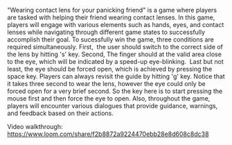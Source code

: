 "Wearing contact lens for your panicking friend" is a game where players are tasked with helping their friend wearing contact lenses. In this game, players will engage with various elements such as hands, eyes, and contact lenses while navigating through different game states to successfully accomplish their goal. To sucessfully win the game, three conditions are required simultaneously. First,  the user should switch to the correct side of the lens by hitting 's' key. Second, The finger should at the valid area close to the eye, which will be indicated by a speed-up eye-blinking.  Last but not least, the eye should be forced open, which is achieved by pressing the space key. Players can always revisit the guide by hitting 'g' key. Notice that it takes three second to wear the lens, however the eye could only be forced open for a very brief second. So the key here is to start pressing the mouse first and then force the eye to open. Also, throughout the game, players will encounter various dialogues that provide guidance, warnings, and feedback based on their actions. 

Video walkthrough:
https://www.loom.com/share/f2b8872a9224470ebb28e8d608c8dc38

